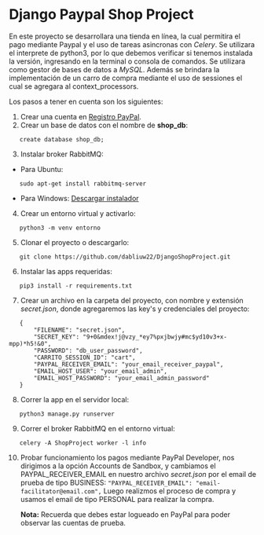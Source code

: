 # Django Paypal Shop Project 

En este proyecto se desarrollara una tienda en línea, la cual permitira el pago mediante Paypal y el uso de tareas asincronas con *Celery*. Se utilizara el interprete de python3, por lo que debemos verificar si tenemos instalada la versión, ingresando en la terminal o consola de comandos. Se utilizara como gestor de bases de datos a *MySQL*. Además se brindara la implementación de un carro de compra mediante el uso de sessiones el cual se agregara al context_processors.

Los pasos a tener en cuenta son los siguientes:
 1. Crear una cuenta en [Registro PayPal](URL "https://www.paypal.com/us/webapps/mpp/account-selection").
 2. Crear un base de datos con el nombre de **shop_db**:
 ```[sql]
    create database shop_db;
 ```
 3. Instalar broker RabbitMQ:
 * Para Ubuntu:
 ```
    sudo apt-get install rabbitmq-server
 ```
 * Para Windows:
    [Descargar instalador](URL "https://www.rabbitmq.com/install-windows.html")
 4. Crear un entorno virtual y activarlo:
 ```
    python3 -m venv entorno
 ```
 5. Clonar el proyecto o descargarlo:
 ```
    git clone https://github.com/dabliuw22/DjangoShopProject.git
 ```
 6. Instalar las apps requeridas:
 ```
    pip3 install -r requirements.txt
 ```
 7. Crear un archivo en la carpeta del proyecto, con nombre y extensión *secret.json*, donde agregaremos las key's y credenciales del proyecto:
 ```[json]
    {
        "FILENAME": "secret.json",
        "SECRET_KEY": "9+0&mdex!j@vzy_*ey7%pxjbwjy#mc$yd10v3+x-mpp)*h5!&0",
        "PASSWORD": "db_user_password",
        "CARRITO_SESSION_ID": "cart",
        "PAYPAL_RECEIVER_EMAIL": "your_email_receiver_paypal",
        "EMAIL_HOST_USER": "your_email_admin",
        "EMAIL_HOST_PASSWORD": "your_email_admin_password"
    }
 ```
 8. Correr la app en el servidor local:
 ```
    python3 manage.py runserver
 ```
 9. Correr el broker RabbitMQ en el entorno virtual:
 ```
    celery -A ShopProject worker -l info
 ```
 10. Probar funcionamiento los pagos mediante PayPal Developer, nos dirigimos a la opción Accounts de Sandbox,
    y cambiamos el PAYPAL_RECEIVER_EMAIL en nuestro archivo *secret.json* por el email de prueba de tipo BUSINESS:
    ```
    "PAYPAL_RECEIVER_EMAIL": "email-facilitator@email.com",
    ```
    Luego realizmos el proceso de compra y usamos el email de tipo PERSONAL para realizar la compra.
 
     **Nota:** Recuerda que debes estar logueado en PayPal para poder observar las cuentas de prueba.
